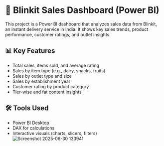 # 🚀 Blinkit Sales Dashboard (Power BI)

This project is a Power BI dashboard that analyzes sales data from Blinkit, an instant delivery service in India. It shows key sales trends, product performance, customer ratings, and outlet insights.

## 📊 Key Features

- Total sales, items sold, and average rating
- Sales by item type (e.g., dairy, snacks, fruits)
- Sales by outlet type and size
- Sales by establishment year
- Customer rating by product category
- Tier-wise and fat content insights

## 🛠 Tools Used

- Power BI Desktop
- DAX for calculations
- Interactive visuals (charts, slicers, filters)![Screenshot 2025-06-30 133941](https://github.com/user-attachments/assets/728bdaf6-c8ad-4b35-b213-a5f81982bd8e)

